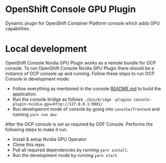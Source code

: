 # OpenShift Console GPU Plugin

Dynamic plugin for OpenShift Container Platform console which adds GPU capabilities.

# Local development
OpenShift Console Nvidia GPU Plugin works as a remote bundle for OCP console. To run OpenShift Console Nvidia GPU Plugin there should be a instance of OCP console up and running. Follow these steps to run OCP Console in development mode:

 - Follow everything as mentioned in the console [README.md](https://github.com/openshift/console) to build the application.
 - Run the console bridge as follows `./bin/bridge -plugins console-plugin-nvidia-gpu=http://127.0.0.1:9001/`
 - Run developemnt mode of console by going into `console/frontend` and running `yarn run dev`

After the OCP console is set as required by ODF Console. Performs the following steps to make it run.

 - Install & setup Nvidia GPU Operator
 - Clone this repo.
 - Pull all required dependencies by running `yarn install`.
 - Run the development mode by running `yarn start`.

